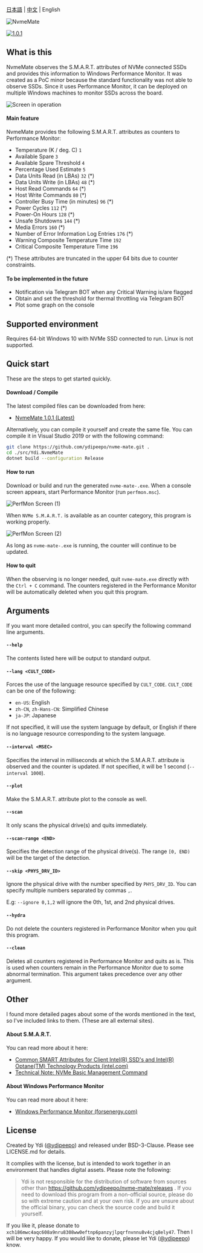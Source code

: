 ﻿[日本語](https://github.com/ydipeepo/nvme-mate/blob/master/README.md) | [中文](https://github.com/ydipeepo/nvme-mate/blob/master/README.zh-CN.md) | English



![NvmeMate](https://github.com/ydipeepo/nvme-mate/raw/master/doc/super-ultra-great-logo.png)




[![1.0.1](https://badgen.net/github/release/ydipeepo/nvme-mate)](https://github.com/ydipeepo/nvme-mate/releases/tag/1.0.1)

## What is this

NvmeMate observes the S.M.A.R.T. attributes of NVMe connected SSDs and provides this information to Windows Performance Monitor.
It was created as a PoC minor because the standard functionality was not able to observe SSDs.
Since it uses Performance Monitor, it can be deployed on multiple Windows machines to monitor SSDs across the board.



![Screen in operation](https://raw.githubusercontent.com/ydipeepo/nvme-mate/master/doc/nvme-mate.gif)



#### Main feature

NvmeMate provides the following S.M.A.R.T. attributes as counters to Performance Monitor:

* Temperature (K / deg. C) `1`
* Available Spare `3`
* Available Spare Threshold `4`
* Percentage Used Estimate `5`
* Data Units Read (in LBAs) `32` (*)
* Data Units Write (in LBAs) `48` (*)
* Host Read Commands `64` (*)
* Host Write Commands `80` (*)
* Controller Busy Time (in minutes) `96` (*)
* Power Cycles `112` (*)
* Power-On Hours `128` (*)
* Unsafe Shutdowns `144` (*)
* Media Errors `160` (*)
* Number of Error Information Log Entries `176` (*)
* Warning Composite Temperature Time `192`
* Critical Composite Temperature Time `196`

(*) These attributes are truncated in the upper 64 bits due to counter constraints.



#### To be implemented in the future

- Notification via Telegram BOT when any Critical Warning is/are flagged
- Obtain and set the threshold for thermal throttling via Telegram BOT
- Plot some graph on the console





## Supported environment

Requires 64-bit Windows 10 with NVMe SSD connected to run.
Linux is not supported.







## Quick start

These are the steps to get started quickly.



#### Download / Compile

The latest compiled files can be downloaded from here:

* [NvmeMate 1.0.1 (Latest)](https://github.com/ydipeepo/nvme-mate/releases/tag/1.0.1)

Alternatively, you can compile it yourself and create the same file.
You can compile it in Visual Studio 2019 or with the following command:

```bash
git clone https://github.com/ydipeepo/nvme-mate.git .
cd ./src/Ydi.NvmeMate
dotnet build --configuration Release
```



#### How to run

Download or build and run the generated `nvme-mate-.exe`.
When a console screen appears, start Performance Monitor (run `perfmon.msc`).

![PerfMon Screen (1)](https://raw.githubusercontent.com/ydipeepo/nvme-mate/master/doc/perfmon-1.png)

When `NVMe S.M.A.R.T.` is available as an counter category, this program is working properly.

![PerfMon Screen (2)](https://raw.githubusercontent.com/ydipeepo/nvme-mate/master/doc/perfmon-2.png)

As long as `nvme-mate-.exe` is running, the counter will continue to be updated.



#### How to quit

When the observing is no longer needed, quit `nvme-mate.exe` directly with the `Ctrl + C` command.
The counters registered in the Performance Monitor will be automatically deleted when you quit this program.







## Arguments

If you want more detailed control, you can specify the following command line arguments.



#### `--help`

The contents listed here will be output to standard output.



#### `--lang <CULT_CODE>`

Forces the use of the language resource specified by `CULT_CODE`.
`CULT_CODE` can be one of the following:

* `en-US`: English
* `zh-CN`, `zh-Hans-CN`: Simplified Chinese
* `ja-JP`: Japanese

If not specified, it will use the system language by default, or English if there is no language resource corresponding to the system language.



#### `--interval <MSEC>`

Specifies the interval in milliseconds at which the S.M.A.R.T. attribute is observed and the counter is updated.
If not specified, it will be 1 second (`--interval 1000`).



#### `--plot`

Make the S.M.A.R.T. attribute plot to the console as well.



#### `--scan`

It only scans the physical drive(s) and quits immediately.



#### `--scan-range <END>`

Specifies the detection range of the physical drive(s).
The range `[0, END)` will be the target of the detection.



#### `--skip <PHYS_DRV_ID>`

Ignore the physical drive with the number specified by `PHYS_DRV_ID`.
You can specify multiple numbers separated by commas `,`.

E.g: `--ignore 0,1,2` will ignore the 0th, 1st, and 2nd physical drives.



#### `--hydra`

Do not delete the counters registered in Performance Monitor when you quit this program.



#### `--clean`

Deletes all counters registered in Performance Monitor and quits as is.
This is used when counters remain in the Performance Monitor due to some abnormal termination.
This argument takes precedence over any other argument.







## Other

I found more detailed pages about some of the words mentioned in the text, so I've included links to them. (These are all external sites).



#### About S.M.A.R.T.

You can read more about it here:

* [Common SMART Attributes for Client Intel(R) SSD's and Intel(R) Optane(TM) Technology Products (intel.com)](https://www.intel.com/content/www/us/en/support/articles/000056596/memory-and-storage.html)
* [Technical Note: NVMe Basic Management Command](https://www.nvmexpress.org/wp-content/uploads/NVMe_Management_-_Technical_Note_on_Basic_Management_Command.pdf)


#### About Windows Performance Monitor

You can read more about it here:

* [Windows Performance Monitor (forsenergy.com)](https://forsenergy.com/en-us/perfmon/html/53582ab0-24a0-411c-9c7a-7b2466741699.htm)







## License

Created by Ydi ([@ydipeepo](https://twitter.com/ydipeepo)) and released under BSD-3-Clause. Please see LICENSE.md for details.

It complies with the license, but is intended to work together in an environment that handles digital assets.
Please note the following:

> Ydi is not responsible for the distribution of software from sources other than https://github.com/ydipeepo/nvme-mate/releases .
> If you need to download this program from a non-official source, please do so with extreme caution and at your own risk.
> If you are unsure about the official binary, you can check the source code and build it yourself.






If you like it, please donate to `xch186mwc4aqc608a9nru8308ww0eftnp6panzyjlpqrfnvnnu8v4cjq8ely47`.
Then I will be very happy. If you would like to donate, please let Ydi ([@ydipeepo](https://twitter.com/ydipeepo)) know.
